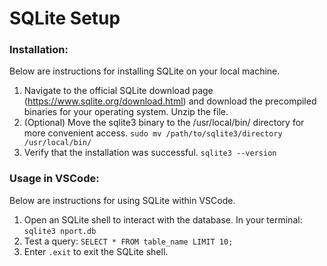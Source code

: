 # SQLite Setup

### Installation:
Below are instructions for installing SQLite on your local machine.

1. Navigate to the official SQLite download page (https://www.sqlite.org/download.html) and download the precompiled binaries for your operating system. Unzip the file.
2. (Optional) Move the sqlite3 binary to the /usr/local/bin/ directory for more convenient access.
`sudo mv /path/to/sqlite3/directory /usr/local/bin/`
3. Verify that the installation was successful.
`sqlite3 --version`

### Usage in VSCode:
Below are instructions for using SQLite within VSCode.
1. Open an SQLite shell to interact with the database. In your terminal:
`sqlite3 nport.db`
2. Test a query: `SELECT * FROM table_name LIMIT 10;`
3. Enter `.exit` to exit the SQLite shell.



